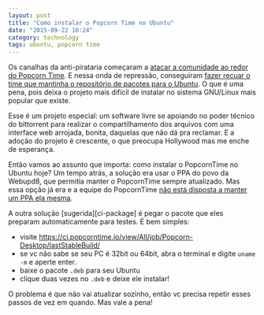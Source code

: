 ```yaml
---
layout: post
title: "Como instalar o Popcorn Time no Ubuntu"
date: "2015-09-22 10:24"
category: technology
tags: ubuntu, popcorn time
---
```


Os canalhas da anti-pirataria começaram a [atacar a comunidade ao redor do
Popcorn Time][repressao]. E nessa onda de repressão, conseguiram [fazer recuar
o time que mantinha o repositório de pacotes para o Ubuntu][scaleback]. O que é
uma pena, pois deixa o projeto mais difícil de instalar no sistema GNU/Linux
mais popular que existe.

Esse é um projeto especial: um software livre se apoiando no poder técnico do
bittorrent para realizar o compartilhamento dos arquivos com uma interface web
arrojada, bonita, daquelas que não dá pra reclamar. E a adoção do projeto é
crescente, o que preocupa Hollywood mas me enche de esperança.

Então vamos ao assunto que importa: como instalar o PopcornTime no Ubuntu hoje?
Um tempo atrás, a solução era usar o PPA do povo da Webupd8, que permitia
manter o PopcornTime sempre atualizado. Mas essa opção já era e a equipe do
PopcornTime [não está disposta a manter um PPA ela mesma][official-ppa].

A outra solução [sugerida][ci-package] é pegar o pacote que eles preparam
automaticamente para testes. É bem simples:

* visite <https://ci.popcorntime.io/view/All/job/Popcorn-Desktop/lastStableBuild/>
* se vc não sabe se seu PC é 32bit ou 64bit, abra o terminal e digite `uname
  -m` e aperte enter.
* baixe o pacote `.deb` para seu Ubuntu
* clique duas vezes no `.deb` e deixe ele instalar!

O problema é que não vai atualizar sozinho, então vc precisa repetir esses
passos de vez em quando. Mas vale a pena!

[repressao]: http://arstechnica.co.uk/tech-policy/2015/08/two-danes-face-up-to-six-years-in-jail-for-explaining-how-to-use-popcorn-time/
[scaleback]: https://discuss.popcorntime.io/t/what-happened-to-the-webupd8team-ppa/48897/5
[official-ppa]: https://discuss.popcorntime.io/t/official-ubuntu-ppa-for-popcorn-time/48975/2
